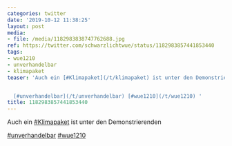 ```yaml
---
categories: twitter
date: '2019-10-12 11:38:25'
layout: post
media:
- file: /media/1182983838747762688.jpg
ref: https://twitter.com/schwarzlichtwue/status/1182983857441853440
tags:
- wue1210
- unverhandelbar
- klimapaket
teaser: 'Auch ein [#Klimapaket](/t/klimapaket) ist unter den Demonstrierenden


  [#unverhandelbar](/t/unverhandelbar) [#wue1210](/t/wue1210) '
title: 1182983857441853440
---
```

Auch ein [#Klimapaket](/t/klimapaket) ist unter den Demonstrierenden

[#unverhandelbar](/t/unverhandelbar) [#wue1210](/t/wue1210) 
